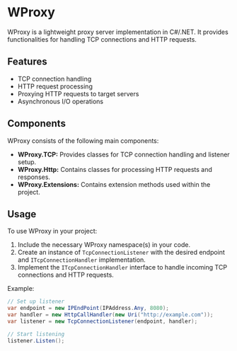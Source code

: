 # WProxy

WProxy is a lightweight proxy server implementation in C#/.NET. It provides functionalities for handling TCP connections and HTTP requests.

## Features

- TCP connection handling
- HTTP request processing
- Proxying HTTP requests to target servers
- Asynchronous I/O operations

## Components

WProxy consists of the following main components:

- **WProxy.TCP:** Provides classes for TCP connection handling and listener setup.
- **WProxy.Http:** Contains classes for processing HTTP requests and responses.
- **WProxy.Extensions:** Contains extension methods used within the project.

## Usage

To use WProxy in your project:

1. Include the necessary WProxy namespace(s) in your code.
2. Create an instance of `TcpConnectionListener` with the desired endpoint and `ITcpConnectionHandler` implementation.
3. Implement the `ITcpConnectionHandler` interface to handle incoming TCP connections and HTTP requests.

Example:

```csharp
// Set up listener
var endpoint = new IPEndPoint(IPAddress.Any, 8080);
var handler = new HttpCallHandler(new Uri("http://example.com"));
var listener = new TcpConnectionListener(endpoint, handler);

// Start listening
listener.Listen();
